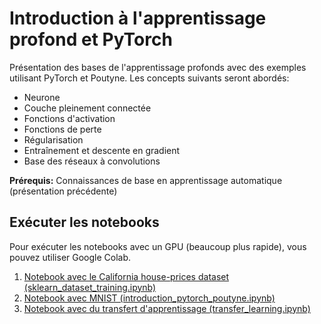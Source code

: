 # Introduction à l'apprentissage profond et PyTorch

Présentation des bases de l'apprentissage profonds avec des exemples utilisant PyTorch et Poutyne. Les concepts suivants seront abordés:

- Neurone
- Couche pleinement connectée
- Fonctions d'activation
- Fonctions de perte
- Régularisation
- Entraînement et descente en gradient
- Base des réseaux à convolutions

**Prérequis:** Connaissances de base en apprentissage automatique (présentation précédente)

## Exécuter les notebooks

Pour exécuter les notebooks avec un GPU (beaucoup plus rapide), vous pouvez utiliser Google Colab.

1. [Notebook avec le California house-prices dataset (sklearn_dataset_training.ipynb)](https://colab.research.google.com/github/TortillasAlfred/bootcamp-iid-2023-deep-learning/blob/master/introduction_pytorch_poutyne.ipynb)
2. [Notebook avec MNIST (introduction_pytorch_poutyne.ipynb)](https://colab.research.google.com/github/TortillasAlfred/bootcamp-iid-2023-deep-learning/blob/master/sklearn_dataset_training.ipynb)
3. [Notebook avec du transfert d'apprentissage (transfer_learning.ipynb)](https://colab.research.google.com/github/TortillasAlfred/bootcamp-iid-2023-deep-learning/blob/master/transfer_learning.ipynb)
